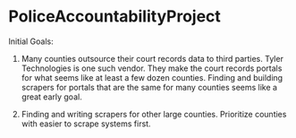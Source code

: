 # PoliceAccountabilityProject

Initial Goals:
1. Many counties outsource their court records data to third parties. Tyler Technologies is one such vendor. They make the court records portals for what seems like at least a few dozen counties. Finding and building scrapers for portals that are the same for many counties seems like a great early goal. 

2. Finding and writing scrapers for other large counties. Prioritize counties with easier to scrape systems first. 


